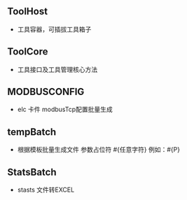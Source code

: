 ## ToolHost

* 工具容器，可插拔工具箱子

## ToolCore 

* 工具接口及工具管理核心方法

##  MODBUSCONFIG

* elc 卡件 modbusTcp配置批量生成
##  tempBatch 

* 根据模板批量生成文件 参数占位符 #{任意字符} 例如：#{P}

##  StatsBatch 

* stasts 文件转EXCEL 
